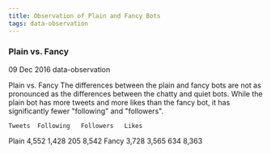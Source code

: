```yaml
---
title: Observation of Plain and Fancy Bots
tags: data-observation
---
```


### Plain vs. Fancy


09 Dec 2016    data-observation

Plain vs. Fancy
The differences between the plain and fancy bots are not as pronounced as the differences between the chatty and quiet bots.
While the plain bot has more tweets and more likes than the fancy bot, it has significantly fewer "following" and "followers".

  	Tweets 	Following 	Followers 	Likes
Plain 	4,552 	1,428 205 	8,542
Fancy 	3,728 	3,565 	634 	8,363

